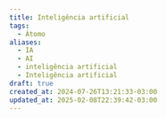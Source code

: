 ```yaml
---
title: Inteligência artificial
tags:
  - Átomo
aliases:
  - IA
  - AI
  - inteligência artificial
  - Inteligência artificial
draft: true
created_at: 2024-07-26T13:21:33-03:00
updated_at: 2025-02-08T22:39:42-03:00
---
```

